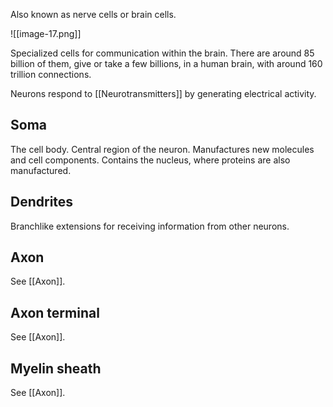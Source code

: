Also known as nerve cells or brain cells.

![[image-17.png]]

Specialized cells for communication within the brain. There are around 85 billion of them, give or take a few billions, in a human brain, with around 160 trillion connections.

Neurons respond to [[Neurotransmitters]] by generating electrical activity.

## Soma

The cell body. Central region of the neuron. Manufactures new molecules and cell components. Contains the nucleus, where proteins are also manufactured.

## Dendrites

Branchlike extensions for receiving information from other neurons.

## Axon

See [[Axon]].

## Axon terminal

See [[Axon]].

## Myelin sheath

See [[Axon]].


